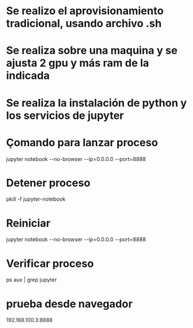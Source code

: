 # Se realizo el aprovisionamiento tradicional, usando archivo .sh

# Se realiza sobre una maquina y se ajusta 2 gpu y más ram de la indicada

# Se realiza la instalación de python y los servicios de jupyter

# Çomando para lanzar proceso
jupyter notebook --no-browser --ip=0.0.0.0 --port=8888

# Detener proceso 
pkill -f jupyter-notebook

# Reiniciar
jupyter notebook --no-browser --ip=0.0.0.0 --port=8888

# Verificar proceso 
ps aux | grep jupyter

# prueba desde navegador 
192.168.100.3:8888

